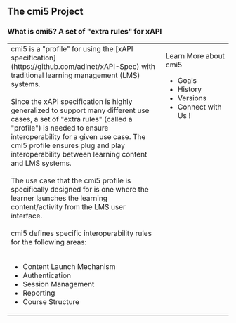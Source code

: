 ## The cmi5 Project


### What is cmi5? A set of "extra rules" for xAPI

<table style="border: 0px;">
<tr>
  <td>
cmi5 is a "profile" for using the [xAPI specification](https://github.com/adlnet/xAPI-Spec) with traditional learning management (LMS) systems.
<br><br>
Since the xAPI specification is highly generalized to support many different use cases, a set of "extra rules" (called a "profile") is needed to ensure interoperability for a given use case. The cmi5 profile ensures plug and play interoperability between learning content and LMS systems.
<br><br>
The use case that the cmi5 profile is specifically designed for is one where the learner launches the learning content/activity from the LMS user interface.
<br><br>
cmi5 defines specific interoperability rules for the following areas:
<br><br>  
    
<ul>
<li>Content Launch Mechanism</li>
<li>Authentication</li>
<li>Session Management</li>
<li>Reporting</li>
<li>Course Structure</li>  
</ul>


</td>

<td  width="30%" valign="top">
  

Learn More about cmi5

<ul>
<li>Goals</li>
<li>History</li>
<li>Versions</li>
<li>Connect with Us !</li>
</ul>

</td>
</tr>
</table>

